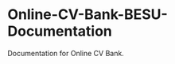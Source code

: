 Online-CV-Bank-BESU-Documentation
=================================

Documentation for Online CV Bank.
